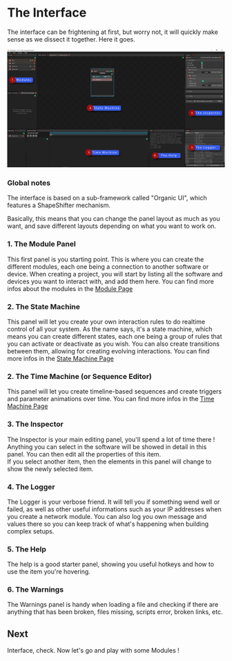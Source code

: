 # The Interface

The interface can be frightening at first, but worry not, it will quickly make sense as we dissect it together. Here it goes.

![](../.gitbook/assets/interface_notes.png)

### Global notes

The interface is based on a sub-framework called "Organic UI", which features a ShapeShifter mechanism.

Basically, this means that you can change the panel layout as much as you want, and save different layouts depending on what you want to work on.

### 1. The Module Panel

This first panel is you starting point. This is where you can create the different modules, each one being a connection to another software or device. When creating a project, you will start by listing all the software and devices you want to interact with, and add them here. You can find more infos about the modules in the [Module Page](the-modules.md)

### 2. The State Machine

This panel will let you create your own interaction rules to do realtime control of all your system. As the name says, it's a state machine, which means you can create different states, each one being a group of rules that you can activate or deactivate as you wish. You can also create transitions between them, allowing for creating evolving interactions. You can find more infos in the [State Machine Page](../the-state-machine/introduction-to-the-state-machine.md)

### 2. The Time Machine \(or Sequence Editor\)

This panel will let you create timeline-based sequences and create triggers and parameter animations over time. You can find more infos in the [Time Machine Page](../the-time-machine-sequences/introduction-to-the-time-machine.md)

### 3. The Inspector

The Inspector is your main editing panel, you'll spend a lot of time there ! Anything you can select in the software will be showed in detail in this panel. You can then edit all the properties of this item.  
If you select another item, then the elements in this panel will change to show the newly selected item.

### 4. The Logger

The Logger is your verbose friend. It will tell you if something wend well or failed, as well as other useful informations such as your IP addresses when you create a network module. You can also log you own message and values there so you can keep track of what's happening when building complex setups.

### 5. The Help

The help is a good starter panel, showing you useful hotkeys and how to use the item you're hovering.

### 6. The Warnings

The Warnings panel is handy when loading a file and checking if there are anything that has been broken, files missing, scripts error, broken links, etc.

## Next

Interface, check. Now let's go and play with some Modules !

